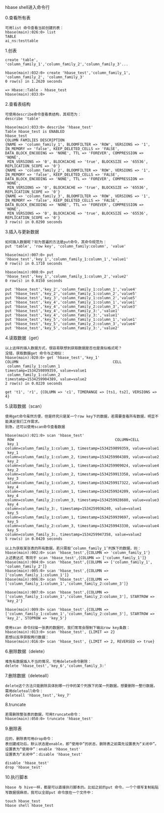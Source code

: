 hbase shell进入命令行

0.查看所有表
    
    可用list 命令查看当前创建的表：
    hbase(main):026:0> list
    TABLE                                                                                                                                                                                          
    ai_ns:testtable           

1.创表

    create 'table', 'column_family_1','column_family_2','column_family_3'...

    hbase(main):032:0> create 'hbase_test','column_family_1', 'column_family_2', 'column_family_3'
    0 row(s) in 1.2620 seconds
    
    => Hbase::Table - hbase_test
    hbase(main):033:0> 
    
2.查看表结构

    可使用describe命令查看表结构，其规范为：
    describe 'table'
    
    hbase(main):033:0> describe 'hbase_test'
    Table hbase_test is ENABLED                                                                                                                                                                    
    hbase_test                                                                                                                                                                                     
    COLUMN FAMILIES DESCRIPTION                                                                                                                                                                    
    {NAME => 'column_family_1', BLOOMFILTER => 'ROW', VERSIONS => '1', IN_MEMORY => 'false', KEEP_DELETED_CELLS => 'FALSE', DATA_BLOCK_ENCODING => 'NONE', TTL => 'FOREVER', COMPRESSION => 'NONE',
     MIN_VERSIONS => '0', BLOCKCACHE => 'true', BLOCKSIZE => '65536', REPLICATION_SCOPE => '0'}                                                                                                    
    {NAME => 'column_family_2', BLOOMFILTER => 'ROW', VERSIONS => '1', IN_MEMORY => 'false', KEEP_DELETED_CELLS => 'FALSE', DATA_BLOCK_ENCODING => 'NONE', TTL => 'FOREVER', COMPRESSION => 'NONE',
     MIN_VERSIONS => '0', BLOCKCACHE => 'true', BLOCKSIZE => '65536', REPLICATION_SCOPE => '0'}                                                                                                    
    {NAME => 'column_family_3', BLOOMFILTER => 'ROW', VERSIONS => '1', IN_MEMORY => 'false', KEEP_DELETED_CELLS => 'FALSE', DATA_BLOCK_ENCODING => 'NONE', TTL => 'FOREVER', COMPRESSION => 'NONE',
     MIN_VERSIONS => '0', BLOCKCACHE => 'true', BLOCKSIZE => '65536', REPLICATION_SCOPE => '0'}                                                                                                    
    3 row(s) in 0.0290 seconds
    
3.插入与更新数据
    
    如何插入数据呢？较为普遍的方法是put命令，其命令规范为：
    put 'table', 'row key', 'column_family:column', 'value'
    
    hbase(main):007:0> put 'hbase_test','key_1','column_family_1:column_1','value1'
    0 row(s) in 0.1710 seconds
    
    hbase(main):008:0> put 'hbase_test','key_1','column_family_1:column_2','value2'
    0 row(s) in 0.0150 seconds
 
    put 'hbase_test','key_2','column_family_1:column_1','value4'
    put 'hbase_test','key_2','column_family_1:column_2','value5'
    put 'hbase_test','key_3','column_family_1:column_2','value5'
    put 'hbase_test','key_4','column_family_1:column_1','value1'
    put 'hbase_test','key_4','column_family_2:column_3','value3'
    put 'hbase_test','key_4','column_family_3:','value1'
    put 'hbase_test','key_4','column_family_3:','value1'
    put 'hbase_test','key_5','column_family_1:column_1','value1'
    put 'hbase_test','key_5','column_family_2:column_3','value4'
    put 'hbase_test','key_5','column_family_3:','value2'

4.读取数据（get）

    以上这样的插入数据方式，很容易联想到获取数据是否也是类似格式呢？
    没错，获取数据get 命令与之相似：
    hbase(main):020:0> get 'hbase_test','key_1' 
    COLUMN                                           CELL                                                                                                                                          
     column_family_1:column_1                        timestamp=1534259899359, value=value1                                                                                                         
     column_family_1:column_2                        timestamp=1534259904389, value=value2                                                                                                         
    2 row(s) in 0.0220 seconds
    
    get 't1', 'r1', {COLUMN => 'c1', TIMERANGE => [ts1, ts2], VERSIONS => 4}

5.读取数据（scan）    
    
    使用get命令虽然方便，但是终究只是某一个row key下的数据，若需要查看所有数据，明显不能满足我们工作需求。
    别急，还可以使用scan命令查看数据
    
    hbase(main):021:0> scan 'hbase_test'
     ROW                                              COLUMN+CELL                                                                                                                                   
     key_1                                           column=column_family_1:column_1, timestamp=1534259899359, value=value1                                                                        
     key_1                                           column=column_family_1:column_2, timestamp=1534259904389, value=value2                                                                        
     key_2                                           column=column_family_1:column_1, timestamp=1534259909024, value=value4                                                                        
     key_2                                           column=column_family_1:column_2, timestamp=1534259913358, value=value5                                                                        
     key_3                                           column=column_family_1:column_2, timestamp=1534259917322, value=value5                                                                        
     key_4                                           column=column_family_1:column_1, timestamp=1534259924209, value=value1                                                                        
     key_4                                           column=column_family_2:column_3, timestamp=1534259928680, value=value3                                                                        
     key_4                                           column=column_family_3:, timestamp=1534259936240, value=value1                                                                                
     key_5                                           column=column_family_1:column_1, timestamp=1534259939697, value=value1                                                                        
     key_5                                           column=column_family_2:column_3, timestamp=1534259943330, value=value4                                                                        
     key_5                                           column=column_family_3:, timestamp=1534259947358, value=value2                                                                                
    5 row(s) in 0.0420 seconds
    
    以上为获取某张表的所有数据，若只需取’column_family_1’列族下的数据，则：
    hbase(main):002:0> scan 'hbase_test',{COLUMN => 'column_family_1'}
    上述表达式 等同于 scan 'hbase_test',{COLUMN => ['column_family_1']}
    hbase(main):004:0> scan 'hbase_test',{COLUMN => ['column_family_1', 'column_family_2']}
    hbase(main):005:0> scan 'hbase_test',{COLUMN => ['column_family_1:column_1']}
    hbase(main):006:0> scan 'hbase_test',{COLUMN => ['column_family_1:column_1','column_family_2:column_3']}
    
    hbase(main):007:0> scan 'hbase_test',{COLUMN => ['column_family_1:column_1','column_family_2:column_3'], STARTROW => 'key_2'}

    hbase(main):009:0> scan 'hbase_test',{COLUMN => ['column_family_1:column_1','column_family_2:column_3'], STARTROW => 'key_2', STOPROW => 'key_5'}

    使用scan 命令扫描一张表的数据时，我们常常会限制下输出row key条数：
    hbase(main):013:0> scan 'hbase_test', {LIMIT => 2}
    若想以反序获取两行数据：
    hbase(main):016:0> scan 'hbase_test', {LIMIT => 2, REVERSED => true}
   
6.删除数据（delete）

    难免有数据插入不当的情况，可用delete命令删除：
    delete 'hbase_test','key_6','column_family_3:'

7.删除数据（deleteall）

    delete这个方法只能删除具体到哪一行中的某个列族下的某一列数据，想要删除一整行数据，需用deleteall命令：
    deleteall 'hbase_test','key_7'
    
8.truncate

    若需删除整张表的数据，可用truncate命令：
    hbase(main):050:0> truncate 'hbase_test'    

9.删除表
    
    应的，删除表可用drop命令：
    表创建成功后，默认状态是enable，即“使用中”的状态，删除表之前需先设置表为“关闭中”。
    设置表为“使用中”：enable 'hbase_test'
    设置表为“关闭中”：disable 'hbase_test'
    
    disable 'hbase_test'
    drop 'hbase_test'
    
10.执行脚本
    
    hbase 与 hive一样，都是可以直接执行脚本的。比如之前的put 命令，一个个填写复制粘贴写数据很麻烦，我可以全部put 命令放在一个文件中：
    
    touch hbase_test
    hbase shell hbase_test
    
